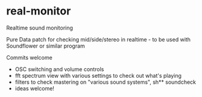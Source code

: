 # real-monitor
 Realtime sound monitoring

 Pure Data patch for checking mid/side/stereo in realtime - to be used with Soundflower or similar program

 Commits welcome
 - OSC switching and volume controls
 - fft spectrum view with various settings to check out what's playing
 - filters to check mastering on "various sound systems", sh** soundcheck
 - ideas welcome!
